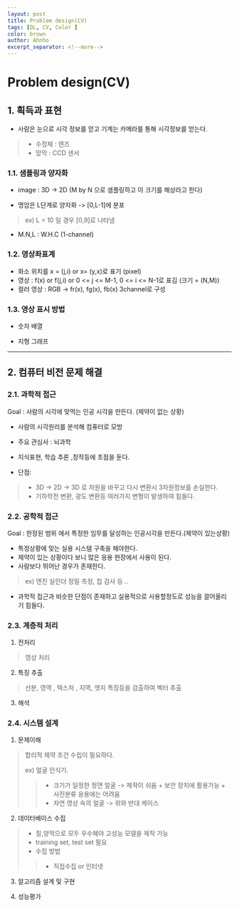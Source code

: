 ```yaml
---
layout: post
title: Problem design(CV)
tags: [DL, CV, Color ]
color: brown
author: Ahnho
excerpt_separator: <!--more-->
---
```


# Problem design(CV)


## 1. 흭득과 표현

- 사람은 눈으로 시각 정보를 얻고 기계는 카메라를 통해 시각정보를 얻는다.

<!--more-->

> - 수정체 : 렌즈
> - 망막 : CCD 센서



### 1.1. 샘플링과 양자화

- image : 3D -> 2D (M by N 으로 샘플링하고 이 크기를 해상라고 한다)

- 명암은 L단계로 양자화 -> [0,L-1]에 분포 

> ex) L = 10 일 경우 [0,9]로 나타냄 

- M.N,L : W.H.C (1-channel)



### 1.2. 영상좌표계 

- 화소 위치를 x = (j,i) or x= (y,x)로 표기 (pixel)
- 영상 : f(x) or f(j,i) or 0 <= j <= M-1, 0 <= i <= N-1로 표김 (크기 = (N,M))
- 컬러 영상 : RGB -> fr(x), fg(x), fb(x) 3channel로 구성



### 1.3. 영상 표시 방법

- 숫자 배열 

- 지형 그래프 



---



## 2. 컴퓨터 비전 문제 해결 



### 2.1. 과학적 접근 

Goal : 사람의 시각에 맞먹는 인공 시각을 만든다. (제약이 없는 상황)

- 사람의 시각원리를 분석해 컴퓨터로 모방 
- 주요 관심사 : 뇌과학
- 지식표현, 학습 추론 ,창작등에 초점을 둔다.

- 단점:

> - 3D -> 2D -> 3D 로 차원을 바꾸고 다시 변환시 3차원정보를 손실한다.
> - 기하학전 변환, 광도 변환등 여러가지 변형이 발생하여 힘들다.



### 2.2. 공학적 접근

Goal : 한정된 범위 에서 특정한 임무를 달성하는 인공시각을 만든다.(제약이 있는상황)

- 특정상황에 맞는 실용 시스템 구축을 해야한다. 
- 제약이 있는 상황이다 보니 많은 응용 현장에서 사용이 된다.
- 사람보다 뛰어난 경우가 존재한다.

> ex) 엔진 실린더 정밀 측정, 칩 검사 등 ..

- 과학적 접근과 비슷한 단점이 존재하고 실용적으로 사용할정도로 성능을 끌어올리기 힘들다.



### 2.3. 계층적 처리 

1. 전처리 

> 영상 처리

2. 특징 추출

> 선분, 영역 , 텍스처 , 지역, 엣지 특징등을 검출하여 벡터 추출

3. 해석 



### 2.4. 시스템 설계

1. 문제이해

> 합리적 제약 조건 수립이 필요하다.
>
> ex) 얼굴 인식기. 
>
> > - 크기가 일정한 정면 얼굴 -> 제작이 쉬움 + 보안 장치에 활용가능 + 사진분류 응용에는 어려움
> > -  자연 영상 속의 얼굴 -> 위와 반대 케이스

2. 데이터베이스 수집

> - 질,양적으로 모두 우수해야 고성능 모델을 제작 가능
> - training set, test set 필요
> - 수집 방법 
>
> > - 직접수집 or 인터넷 

3. 알고리즘 설계 및 구현

4. 성능평가
